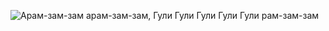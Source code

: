 ![Арам-зам-зам арам-зам-зам, Гули Гули Гули Гули Гули рам-зам-зам](https://github.com/user-attachments/assets/74900dae-de48-4281-aa12-b98008899e2d)
